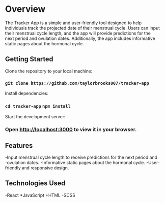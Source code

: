 # Overview

The Tracker App is a simple and user-friendly tool designed to help individuals track the projected date of their menstrual cycle. Users can input their menstrual cycle length, and the app will provide predictions for the next period and ovulation dates. Additionally, the app includes informative static pages about the hormonal cycle.

## Getting Started

Clone the repository to your local machine:

### `git clone https://github.com/taylorbrooks007/tracker-app`

Install dependencies:

### `cd tracker-app` `npm install`

Start the development server:

### Open [http://localhost:3000](http://localhost:3000) to view it in your browser.

## Features

-Input menstrual cycle length to receive predictions for the next period and -ovulation dates.
-Informative static pages about the hormonal cycle.
-User-friendly and responsive design.

## Technologies Used

-React
\*JavaScript
+HTML
-SCSS
